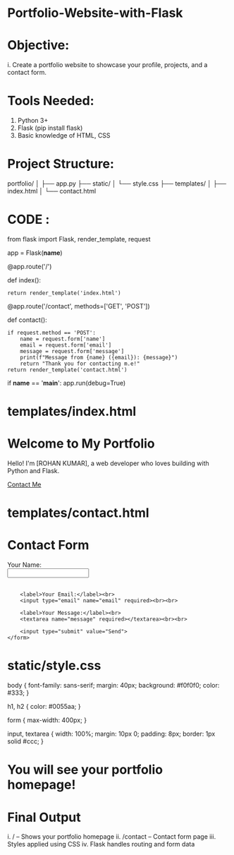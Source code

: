# Portfolio-Website-with-Flask
# Objective:
i. Create a portfolio website to showcase your profile, projects, and a contact form.

# Tools Needed:
1. Python 3+
2. Flask (pip install flask)
3. Basic knowledge of HTML, CSS

# Project Structure:

portfolio/
│
├── app.py
├── static/
│   └── style.css
├── templates/
│   ├── index.html
│   └── contact.html


# CODE :

from flask import Flask, render_template, request

app = Flask(__name__)

@app.route('/')

def index():

    return render_template('index.html')

@app.route('/contact', methods=['GET', 'POST'])

def contact():

    if request.method == 'POST':
        name = request.form['name']
        email = request.form['email']
        message = request.form['message']
        print(f"Message from {name} ({email}): {message}")
        return "Thank you for contacting m.e!"
    return render_template('contact.html')

if __name__ == '__main__':
    app.run(debug=True)


# templates/index.html

<!DOCTYPE html>
<html>
<head>
    <title>My Portfolio</title>
</head>
<body>
    <h1>Welcome to My Portfolio</h1>
    <p>Hello! I'm [ROHAN KUMAR], a web developer who loves building with Python and Flask.</p>
    <a href="/contact">Contact Me</a>
</body>
</html>



# templates/contact.html

<!DOCTYPE html>
<html>
<head>
    <title>Contact Me</title>
</head>
<body>
    <h1>Contact Form</h1>
    <form method="POST">
        <label>Your Name:</label><br>
        <input type="text" name="name" required><br><br>

        <label>Your Email:</label><br>
        <input type="email" name="email" required><br><br>

        <label>Your Message:</label><br>
        <textarea name="message" required></textarea><br><br>

        <input type="submit" value="Send">
    </form>
</body>
</html>


# static/style.css

body {
    font-family: sans-serif;
    margin: 40px;
    background: #f0f0f0;
    color: #333;
}

h1, h2 {
    color: #0055aa;
}

form {
    max-width: 400px;
}

input, textarea {
    width: 100%;
    margin: 10px 0;
    padding: 8px;
    border: 1px solid #ccc;
}



# You will see your portfolio homepage!

# Final Output

i.   / – Shows your portfolio homepage
ii.  /contact – Contact form page
iii. Styles applied using CSS
iv.  Flask handles routing and form data


